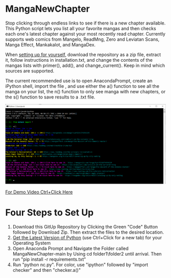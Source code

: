 # MangaNewChapter
Stop clicking through endless links to see if there is a new chapter available. This Python script lets you list all your favorite mangas and then checks each one's latest chapter against your most recently read chapter. Currently supports web comics from Mangelo, ReadMng, Zero and Leviatan Scans, Manga Effect, Mankakalot, and MangaDex.

When <a href="#su">setting up for yourself</a>, download the repository as a zip file, extract it, follow instructions in installation.txt, and change the contents of the mangas lists with primer(), add(), and change_current(). Keep in mind which sources are supported.

The current recommended use is to open AnacondaPrompt, create an iPython shell, import the file , and use either the a() function to see all the manga on your list, the n() function to only see manga with new chapters, or the s() function to save results to a .txt file.

<img src="mcheck_ex.png"/>

<a href="https://youtu.be/AyZsZzuTAPg/" target="_blank">For Demo Video Ctrl+Click Here</a>

<h1 id="su">Four Steps to Set Up</h1>
<ol>
  <li>Download this GitUp Repository by Clicking the Green "Code" Button followed by Download Zip. Then extract the files to the desired location. </li>
  <li><a href="https://docs.conda.io/en/latest/miniconda.html">Get the Latest Version of Python</a> (use Ctrl+Click for a new tab) for your Operating System </li>
  <li>Open Anaconda Prompt and Navigate the Folder called MangaNewChapter-main by Using cd folder1\folder2 until arrival. Then run "pip install -r requirements.txt" </li>
  <li>Run "python nc.py". For color, use "ipython" followed by "import checker" and then "checker.a()" </li>
</ol>
